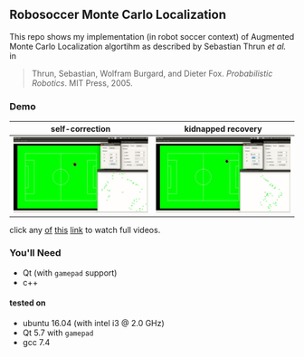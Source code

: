 ## Robosoccer Monte Carlo Localization
This repo shows my implementation (in robot soccer context) of Augmented Monte Carlo Localization algortihm as described by Sebastian Thrun *et al.* in 
> Thrun, Sebastian, Wolfram Burgard, and Dieter Fox. *Probabilistic Robotics*. MIT Press, 2005.

### Demo
| self-correction                   	| kidnapped recovery                 	|
|-----------------------------------	|------------------------------------	|
| ![mcl_correction](mcl_sim_correction.gif) 	| ![mcl_correction](mcl_sim_kidnap.gif) 	|
   
click any [of](https://www.youtube.com/watch?v=tMeLSQvUeVQ) [this](https://www.youtube.com/watch?v=ujVcfG9VXiw) [link](https://www.youtube.com/watch?v=SXniPrJiX9Q) to watch full videos.

### You'll Need
* Qt (with `gamepad` support)
* c++

#### tested on
* ubuntu 16.04 (with intel i3 @ 2.0 GHz)
* Qt 5.7 with `gamepad`
* gcc 7.4
